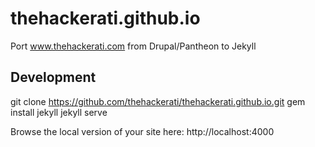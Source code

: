 thehackerati.github.io
======================

Port www.thehackerati.com from Drupal/Pantheon to Jekyll

Development
-----------

git clone https://github.com/thehackerati/thehackerati.github.io.git
gem install jekyll
jekyll serve

Browse the local version of your site here: http://localhost:4000

